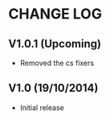 CHANGE LOG
==========


## V1.0.1 (Upcoming)

* Removed the cs fixers


## V1.0 (19/10/2014)

* Initial release
